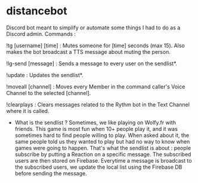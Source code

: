 # distancebot

Discord bot meant to simplify or automate some things I had to do as a Discord admin.
Commands :

!tg [username] [time] : Mutes someone for [time] seconds (max 15). Also makes the bot broadcast a TTS message about muting the person.

!lg-send [message] : Sends a message to every user on the sendlist*.

!update : Updates the sendlist*.

!moveall [channel] : Moves every Member in the command caller's Voice Channel to the selected [channel].

!clearplays : Clears messages related to the Rythm bot in the Text Channel where it is called.

* What is the sendlist ? 
Sometimes, we like playing on Wolfy.fr with friends. This game is most fun when 10+ people play it, and it was sometimes hard to find people willing to play. When asked about it, the same people told us they wanted to play but had no way to know when games were going to happen.
That's what the sendlist is about : people subscribe by putting a Reaction on a specific message. The subscribed users are then stored on Firebase.
Everytime a message is broadcast to the subscribed users, we update the local list using the Firebase DB before sending the message.
